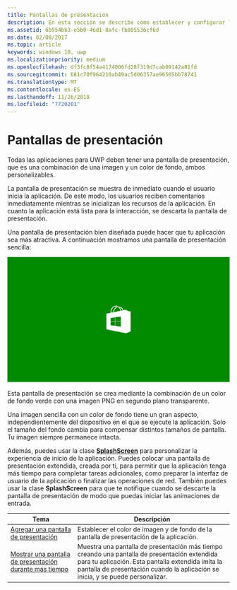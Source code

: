 ```yaml
---
title: Pantallas de presentación
description: En esta sección se describe cómo establecer y configurar la pantalla de presentación de la aplicación.
ms.assetid: 6b954bb3-e5b0-46d1-8afc-fb805536cf6d
ms.date: 02/08/2017
ms.topic: article
keywords: windows 10, uwp
ms.localizationpriority: medium
ms.openlocfilehash: df3fc8f54a4174006fd28f319d7cab09142a81fd
ms.sourcegitcommit: 681c70f964210ab49ac5d06357ae96505bb78741
ms.translationtype: MT
ms.contentlocale: es-ES
ms.lasthandoff: 11/26/2018
ms.locfileid: "7720201"
---
```

# <a name="splash-screens"></a>Pantallas de presentación

Todas las aplicaciones para UWP deben tener una pantalla de presentación, que es una combinación de una imagen y un color de fondo, ambos personalizables.

La pantalla de presentación se muestra de inmediato cuando el usuario inicia la aplicación. De este modo, los usuarios reciben comentarios inmediatamente mientras se inicializan los recursos de la aplicación. En cuanto la aplicación está lista para la interacción, se descarta la pantalla de presentación.

Una pantalla de presentación bien diseñada puede hacer que tu aplicación sea más atractiva. A continuación mostramos una pantalla de presentación sencilla:

![Una captura de pantalla a una escala del 75% de la pantalla de presentación desde la muestra de pantalla de presentación.](images/regularsplashscreen.png)

Esta pantalla de presentación se crea mediante la combinación de un color de fondo verde con una imagen PNG en segundo plano transparente.

Una imagen sencilla con un color de fondo tiene un gran aspecto, independientemente del dispositivo en el que se ejecute la aplicación. Solo el tamaño del fondo cambia para compensar distintos tamaños de pantalla. Tu imagen siempre permanece intacta.

Además, puedes usar la clase [**SplashScreen**](https://msdn.microsoft.com/library/windows/apps/br224763) para personalizar la experiencia de inicio de la aplicación. Puedes colocar una pantalla de presentación extendida, creada por ti, para permitir que la aplicación tenga más tiempo para completar tareas adicionales, como preparar la interfaz de usuario de la aplicación o finalizar las operaciones de red. También puedes usar la clase **SplashScreen** para que te notifique cuando se descarte la pantalla de presentación de modo que puedas iniciar las animaciones de entrada.

| Tema | Descripción |
|-------|-------------|
| [Agregar una pantalla de presentación](add-a-splash-screen.md) | Establecer el color de imagen y de fondo de la pantalla de presentación de la aplicación. |
| [Mostrar una pantalla de presentación durante más tiempo](create-a-customized-splash-screen.md) | Muestra una pantalla de presentación más tiempo creando una pantalla de presentación extendida para tu aplicación. Esta pantalla extendida imita la pantalla de presentación cuando la aplicación se inicia, y se puede personalizar. |
